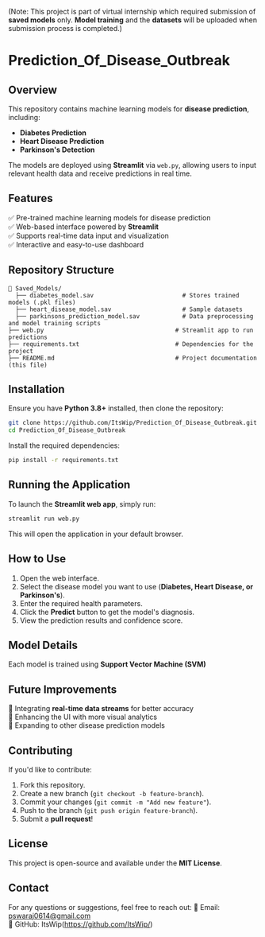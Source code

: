 (Note: This project is part of virtual internship which required submission of **saved models** only. **Model training** and the **datasets** will be uploaded when submission process is completed.)


# Prediction_Of_Disease_Outbreak

## Overview
This repository contains machine learning models for **disease prediction**, including:
- **Diabetes Prediction**
- **Heart Disease Prediction**
- **Parkinson's Detection**

The models are deployed using **Streamlit** via `web.py`, allowing users to input relevant health data and receive predictions in real time.

## Features
✅ Pre-trained machine learning models for disease prediction  
✅ Web-based interface powered by **Streamlit**  
✅ Supports real-time data input and visualization  
✅ Interactive and easy-to-use dashboard  

## Repository Structure
```
📂 Saved_Models/
  ├── diabetes_model.sav                         # Stores trained models (.pkl files)
  ├── heart_disease_model.sav                    # Sample datasets
  ├── parkinsons_prediction_model.sav            # Data preprocessing and model training scripts
├── web.py                                     # Streamlit app to run predictions
├── requirements.txt                           # Dependencies for the project
├── README.md                                  # Project documentation (this file)
```

## Installation
Ensure you have **Python 3.8+** installed, then clone the repository:
```bash
git clone https://github.com/ItsWip/Prediction_Of_Disease_Outbreak.git
cd Prediction_Of_Disease_Outbreak
```
Install the required dependencies:
```bash
pip install -r requirements.txt
```

## Running the Application
To launch the **Streamlit web app**, simply run:
```bash
streamlit run web.py
```
This will open the application in your default browser.

## How to Use
1. Open the web interface.
2. Select the disease model you want to use (**Diabetes, Heart Disease, or Parkinson's**).
3. Enter the required health parameters.
4. Click the **Predict** button to get the model's diagnosis.
5. View the prediction results and confidence score.

## Model Details
Each model is trained using **Support Vector Machine (SVM)**

## Future Improvements
🔹 Integrating **real-time data streams** for better accuracy  
🔹 Enhancing the UI with more visual analytics  
🔹 Expanding to other disease prediction models  

## Contributing
If you'd like to contribute:
1. Fork this repository.
2. Create a new branch (`git checkout -b feature-branch`).
3. Commit your changes (`git commit -m "Add new feature"`).
4. Push to the branch (`git push origin feature-branch`).
5. Submit a **pull request**!

## License
This project is open-source and available under the **MIT License**.

## Contact
For any questions or suggestions, feel free to reach out:
📧 Email: pswaraj0614@gmail.com  
🐙 GitHub: ItsWip(https://github.com/ItsWip/)

